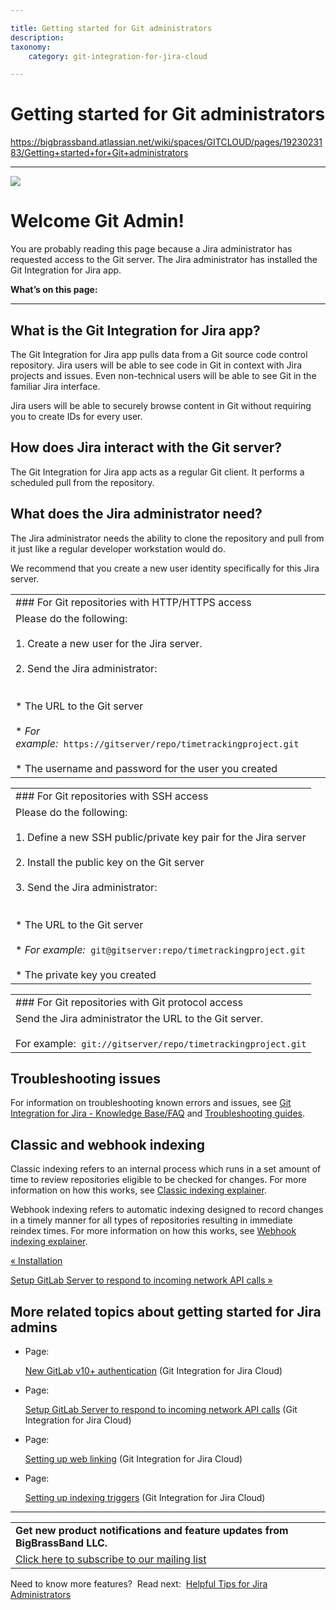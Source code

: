 ```yaml
---

title: Getting started for Git administrators
description:
taxonomy:
    category: git-integration-for-jira-cloud

---
```


# Getting started for Git administrators

<https://bigbrassband.atlassian.net/wiki/spaces/GITCLOUD/pages/1923023183/Getting+started+for+Git+administrators>

* * *

![](https://bigbrassband.atlassian.net/wiki/download/attachments/1923023183/bbb-overview.png?version=1&modificationDate=1630063544665&cacheVersion=1&api=v2)

# Welcome Git Admin!

You are probably reading this page because a Jira administrator has requested access to the Git server. The Jira administrator has installed the Git Integration for Jira app.

**What’s on this page:**

* * *

## What is the Git Integration for Jira app?

The Git Integration for Jira app pulls data from a Git source code control repository. Jira users will be able to see code in Git in context with Jira projects and issues. Even non-technical users will be able to see Git in the familiar Jira interface.

Jira users will be able to securely browse content in Git without requiring you to create IDs for every user.

## How does Jira interact with the Git server?

The Git Integration for Jira app acts as a regular Git client. It performs a scheduled pull from the repository.

## What does the Jira administrator need?

The Jira administrator needs the ability to clone the repository and pull from it just like a regular developer workstation would do.

We recommend that you create a new user identity specifically for this Jira server.

|     |
| --- |
| ### For Git repositories with HTTP/HTTPS access |
| Please do the following:<br><br>1.  Create a new user for the Jira server.<br>    <br>2.  Send the Jira administrator:<br>    <br><br>*   The URL to the Git server<br>    <br>*   _For example:_  `https://gitserver/repo/timetrackingproject.git`<br>    <br>*   The username and password for the user you created |

|     |
| --- |
| ### For Git repositories with SSH access |
| Please do the following:<br><br>1.  Define a new SSH public/private key pair for the Jira server<br>    <br>2.  Install the public key on the Git server<br>    <br>3.  Send the Jira administrator:<br>    <br><br>*   The URL to the Git server<br>    <br>*   _For example:_  `git@gitserver:repo/timetrackingproject.git`<br>    <br>*   The private key you created |

|     |
| --- |
| ### For Git repositories with Git protocol access |
| Send the Jira administrator the URL to the Git server.<br><br>For example:  `git://gitserver/repo/timetrackingproject.git` |

## Troubleshooting issues

For information on troubleshooting known errors and issues, see [Git Integration for Jira - Knowledge Base/FAQ](https://bigbrassband.com/faqs-sel.html) and [Troubleshooting guides](/wiki/spaces/GITSERVER/pages/128221244/Troubleshooting+articles).

## Classic and webhook indexing

Classic indexing refers to an internal process which runs in a set amount of time to review repositories eligible to be checked for changes. For more information on how this works, see [Classic indexing explainer](/wiki/spaces/GITCLOUD/pages/183369754/Classic+Indexing+Explainer).

Webhook indexing refers to automatic indexing designed to record changes in a timely manner for all types of repositories resulting in immediate reindex times. For more information on how this works, see [Webhook indexing explainer](/wiki/spaces/GITCLOUD/pages/1422819484/Webhook+Indexing+Explainer).

[« Installation](/wiki/spaces/GITCLOUD/pages/1923023014/Installation)

[Setup GitLab Server to respond to incoming network API calls »](/wiki/spaces/GITCLOUD/pages/1923023297/Setup+GitLab+Server+to+respond+to+incoming+network+API+calls)

## More related topics about getting started for Jira admins

*   Page:
    
    [New GitLab v10+ authentication](/wiki/spaces/GITCLOUD/pages/1923023311) (Git Integration for Jira Cloud)
    
*   Page:
    
    [Setup GitLab Server to respond to incoming network API calls](/wiki/spaces/GITCLOUD/pages/1923023297/Setup+GitLab+Server+to+respond+to+incoming+network+API+calls) (Git Integration for Jira Cloud)
    
*   Page:
    
    [Setting up web linking](/wiki/spaces/GITCLOUD/pages/1923023467/Setting+up+web+linking) (Git Integration for Jira Cloud)
    
*   Page:
    
    [Setting up indexing triggers](/wiki/spaces/GITCLOUD/pages/1923023481/Setting+up+indexing+triggers) (Git Integration for Jira Cloud)
    

* * *

|     |
| --- |
| **Get new product notifications and feature updates from BigBrassBand LLC.** |
| [Click here to subscribe to our mailing list](http://eepurl.com/hhfbwz) |

Need to know more features?  Read next:  [Helpful Tips for Jira Administrators](https://bigbrassband.com/tips-for-jira-admins.html)